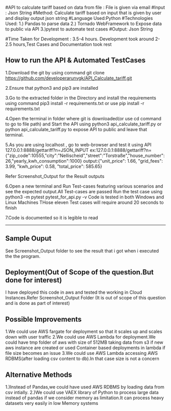 #API to calculate tariff based on data from file :  File is given via email
#Input :  Json String
#Method:  Calculate tariff based on input that is given by user and display output json string
#Language Used:Python
#Technologies Used: 1.) Pandas to parse data  2.) Tornado WebFramework to Expose data to public via API 3.)pytest to automate test cases
#Output:  Json String

#Time Taken for Development : 3.5-4 hours. Development took around 2-2.5 hours,Test Cases and Documentation took rest

How to run the API & Automated TestCases
----------------------------------------
1.Download the git by using command git clone https://github.com/developerarunvgk/API_Calculate_tariff.git

2.Ensure that python3 and pip3 are installed

3.Go to the extracted folder in the Directory and install the requirements using command pip3 install  -r requirements.txt or use pip install  -r requirements.txt

4.Open the terminal in folder where git is downloaded(or use cd command to go to file path) and Start the API using python3 api_calculate_tariff.py or python api_calculate_tariff.py to expose API to public and leave that terminal.

5.As you are using localhost , go to web-browser and test it using API
127.0.0.1:8888/gettariff?n=JSON_INPUT
ex:127.0.0.1:8888/gettariff?n={"zip_code":10555,"city":"Nellischeid","street":"Torstraße","house_number":26,"yearly_kwh_consumption":1000}
output:{"unit_price": 1.66, "grid_fees": 3.99, "kwh_price": 0.58, "total_price": 585.65}

Refer Screenshot_Output for the Result outputs

6.Open a new terminal and Run Test-cases featuring various scenarios and see the expected output.All Test-cases are passed
Run the test case using python3 -m pytest pytest_for_api.py -v
Code is tested in both Windows and Linux Machines
THose eleven Test cases will require around 20 seconds to finish

7.Code is documented so it is legible to read

----------------------
Sample Ouput 
----------------------
See Screenshot_Output folder to see the result that i got when i executed the the program.

Deployment(Out of Scope of the question.But done for interest)
---------------
I have deployed this code in aws and tested the working in Cloud Instances.Refer Screenshot_Output Folder 
(It is out of scope of this question and is done as part of interest)


Possible Improvements
----------------
1.We could use AWS fargate for deployment so that it scales up and scales down with user traffic
2.We could use AWS Lambda for deployment.We could have tmp folder of aws with size of 512MB taking data from s3 if new aws instance are created or used Container based deployments in lambda if file size becomes an issue
3.We could use AWS Lambda accessing AWS RDBMS(after loading csv content to db).In that case size is not a concern


Alternative Methods
--------------------
1.)Instead of Pandas,we could have used AWS RDBMS by loading data from csv intially.
2.)We could use VAEX library of Python to process large data instead of pandas if we consider memory as limitation.It can process heavy datasets very easily in low Memory systems
